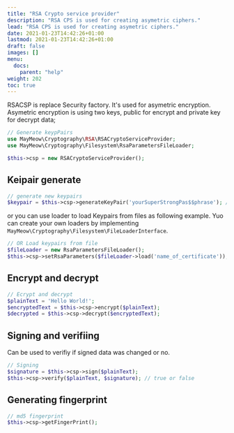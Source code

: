 ```yaml
---
title: "RSA Crypto service provider"
description: "RSA CPS is used for creating asymetric ciphers."
lead: "RSA CPS is used for creating asymetric ciphers."
date: 2021-01-23T14:42:26+01:00
lastmod: 2021-01-23T14:42:26+01:00
draft: false
images: []
menu:
  docs:
    parent: "help"
weight: 202
toc: true
---
```


RSACSP is replace Security factory. It's used for asymetric encryption. Asymetric encryption is using two keys, public for encrypt and private key for decrypt data;

```php
// Generate keypPairs
use MayMeow\Cryptography\RSA\RSACryptoServiceProvider;
use MayMeow\Cryptography\Filesystem\RsaParametersFileLoader;

$this->csp = new RSACryptoServiceProvider();
```

## Keipair generate

```php
// generate new keypairs
$keypair = $this->csp->generateKeyPair('yourSuperStrongPas$$phrase'); // returns RSAParameter
```

or you can use loader to load Keypairs from files as following example. Yuo can create your own loaders by implementing `MayMeow\Cryptography\Filesystem\FileLoaderInterface`.

```php
// OR Load keypairs from file
$fileLoader = new RsaParametersFileLoader();
$this->csp->setRsaParameters($fileLoader->load('name_of_certificate'));
```

## Encrypt and decrypt

```php
// Ecrypt and decrypt
$plainText = 'Hello World!';
$encryptedText = $this->csp->encrypt($plainText);
$decrypted = $this->csp->decrypt($encryptedText);
```

## Signing and verifiing

Can be used to verifiy if signed data was changed or no.

```php
// Signing
$signature = $this->csp->sign($plainText);
$this->csp->verify($plainText, $signature); // true or false
```

## Generating fingerprint

```php
// md5 fingerprint
$this->csp->getFingerPrint();
```
